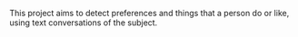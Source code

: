 This project aims to detect preferences and things that a person do or like, using text conversations of the subject.
